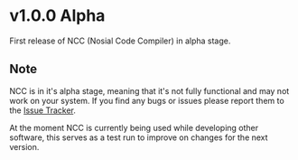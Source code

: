 # v1.0.0 Alpha

First release of NCC (Nosial Code Compiler) in alpha stage.

## Note

NCC is in it's alpha stage, meaning that it's not fully 
functional and may not work on your system. If you find
any bugs or issues please report them to the 
[Issue Tracker](https://git.n64.cc/intellivoid/ncc/issues).

At the moment NCC is currently being used while developing
other software, this serves as a test run to improve on
changes for the next version.